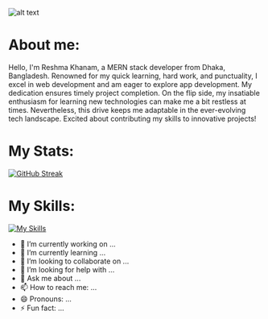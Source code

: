 

![alt text](https://i.ibb.co/94b8xcB/linkdin-cover-photo.pnghttps://i.ibb.co/F79zbdW/linkdin-cover-photo-1.png)

# About me:
Hello, I'm Reshma Khanam, a MERN stack developer from Dhaka, Bangladesh. Renowned for my quick learning, hard work, and punctuality, I excel in web development and am eager to explore app development. My dedication ensures timely project completion. On the flip side, my insatiable enthusiasm for learning new technologies can make me a bit restless at times. Nevertheless, this drive keeps me adaptable in the ever-evolving tech landscape. Excited about contributing my skills to innovative projects!

# My Stats:

[![GitHub Streak](https://github-readme-streak-stats.herokuapp.com?user=Reshma62&theme=ambient-gradient)](https://git.io/streak-stats)


# My Skills:
[![My Skills](https://skillicons.dev/icons?i=html,css,materialui,tailwind,bootstrap,js,react,jquery,mongodb,vite,wordpress,nodejs,express,nextjs,gatsby,ps,postman,redux,figma,firebase,github)](https://skillicons.dev)

- 🔭 I’m currently working on ...
- 🌱 I’m currently learning ...
- 👯 I’m looking to collaborate on ...
- 🤔 I’m looking for help with ...
- 💬 Ask me about ...
- 📫 How to reach me: ...
- 😄 Pronouns: ...
- ⚡ Fun fact: ...
